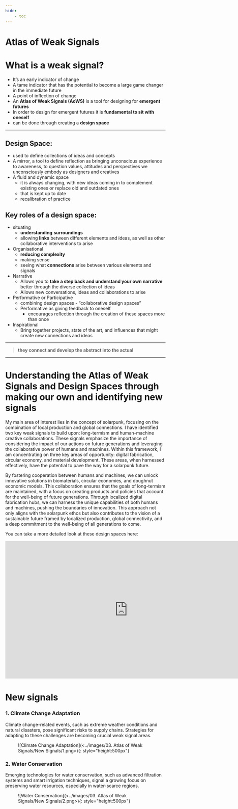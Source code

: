 ```yaml
---
hide:
    - toc
---
```


# Atlas of Weak Signals

# What is a weak signal?

- It’s an early indicator of change
- A tame indicator that has the potential to become a large game changer in the immediate future
- A point of inflection of change
- An **Atlas of Weak Signals (AoWS)** is a tool for designing for **emergent futures**
- In order to design for emergent futures it is **fundamental to sit with oneself**
- can be done through creating a **design space**

---

## Design Space:

- used to define collections of ideas and concepts
- A mirror, a tool to define reflection as bringing unconscious experience to awareness, to question values, attitudes and perspectives we unconsciously embody as designers and creatives
- A fluid and dynamic space
    - it is always changing, with new ideas coming in to complement existing ones or replace old and outdated ones
    - that is kept up to date
    - recalibration of practice

## Key roles of a design space:

- situating
    - **understanding** **surroundings**
    - allowing **links** between different elements and ideas, as well as other collaborative interventions to arise
- Organisational
    - **reducing complexity**
    - making sense
    - seeing what **connections** arise between various elements and signals
- Narrative
    - Allows you to **take a step back and understand your own narrative** better through the diverse collection of ideas
    - Allows new conversations, ideas and collaborations to arise
- Performative or Participative
    - combining design spaces - “collaborative design spaces”
    - Performative as giving feedback to oneself
        - encourages reflection through the creation of these spaces more than once
- Inspirational
    - Bring together projects, state of the art, and influences that might create new connections and ideas

---

> **they connect and develop the abstract into the actual**
> 

---
# Understanding the Atlas of Weak Signals and Design Spaces through making our own and identifying new signals

My main area of interest lies in the concept of solarpunk, focusing on the combination of local production and global connections. I have identified two key weak signals to build upon: long-termism and human-machine creative collaborations. These signals emphasize the importance of considering the impact of our actions on future generations and leveraging the collaborative power of humans and machines. Within this framework, I am concentrating on three key areas of opportunity: digital fabrication, circular economy, and material development. These areas, when harnessed effectively, have the potential to pave the way for a solarpunk future.

By fostering cooperation between humans and machines, we can unlock innovative solutions in biomaterials, circular economies, and doughnut economic models. This collaboration ensures that the goals of long-termism are maintained, with a focus on creating products and policies that account for the well-being of future generations. Through localized digital fabrication hubs, we can harness the unique capabilities of both humans and machines, pushing the boundaries of innovation. This approach not only aligns with the solarpunk ethos but also contributes to the vision of a sustainable future framed by localized production, global connectivity, and a deep commitment to the well-being of all generations to come.

You can take a more detailed look at these design spaces here: 
<iframe width="768" height="432" src="https://miro.com/app/live-embed/uXjVNcGhU5Y=/?moveToViewport=-4867,-4812,22559,23229&embedId=417662880878" frameborder="0" scrolling="no" allow="fullscreen; clipboard-read; clipboard-write" allowfullscreen></iframe>

  

# New signals

### 1. Climate Change Adaptation

Climate change-related events, such as extreme weather conditions and natural disasters, pose significant risks to supply chains. Strategies for adapting to these challenges are becoming crucial weak signal areas.

<figure markdown>
![Climate Change Adaptation](<../images/03. Atlas of Weak Signals/New Signals/1.png>){: style="height:500px"}
</figure>


### 2. Water Conservation

Emerging technologies for water conservation, such as advanced filtration systems and smart irrigation techniques, signal a growing focus on preserving water resources, especially in water-scarce regions.

<figure markdown>
![Water Conservation](<../images/03. Atlas of Weak Signals/New Signals/2.png>){: style="height:500px"}
</figure>